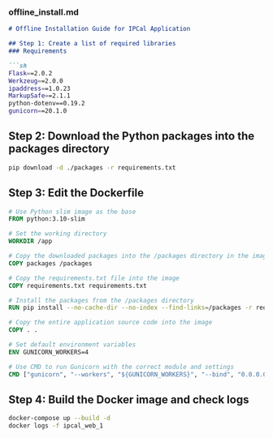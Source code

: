 
### offline_install.md

```markdown
# Offline Installation Guide for IPCal Application

## Step 1: Create a list of required libraries
### Requirements

```sh
Flask==2.0.2
Werkzeug==2.0.0
ipaddress==1.0.23
MarkupSafe==2.1.1
python-dotenv==0.19.2
gunicorn==20.1.0
```

## Step 2: Download the Python packages into the packages directory

```sh
pip download -d ./packages -r requirements.txt
```

## Step 3: Edit the Dockerfile

```Dockerfile
# Use Python slim image as the base
FROM python:3.10-slim

# Set the working directory
WORKDIR /app

# Copy the downloaded packages into the /packages directory in the image
COPY packages /packages

# Copy the requirements.txt file into the image
COPY requirements.txt requirements.txt

# Install the packages from the /packages directory
RUN pip install --no-cache-dir --no-index --find-links=/packages -r requirements.txt

# Copy the entire application source code into the image
COPY . .

# Set default environment variables
ENV GUNICORN_WORKERS=4

# Use CMD to run Gunicorn with the correct module and settings
CMD ["gunicorn", "--workers", "${GUNICORN_WORKERS}", "--bind", "0.0.0.0:8000", "app:app"]
```

## Step 4: Build the Docker image and check logs

```sh
docker-compose up --build -d
docker logs -f ipcal_web_1
```
```
